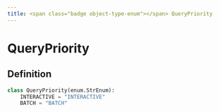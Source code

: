 ```yaml
---
title: <span class="badge object-type-enum"></span> QueryPriority
---
```

# <span class="badge object-type-enum"></span> QueryPriority

## Definition

```python
class QueryPriority(enum.StrEnum):
    INTERACTIVE = "INTERACTIVE"
    BATCH = "BATCH"
```
